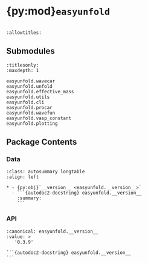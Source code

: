 # {py:mod}`easyunfold`

```{py:module} easyunfold
```

```{autodoc2-docstring} easyunfold
:allowtitles:
```

## Submodules

```{toctree}
:titlesonly:
:maxdepth: 1

easyunfold.wavecar
easyunfold.unfold
easyunfold.effective_mass
easyunfold.utils
easyunfold.cli
easyunfold.procar
easyunfold.wavefun
easyunfold.vasp_constant
easyunfold.plotting
```

## Package Contents

### Data

````{list-table}
:class: autosummary longtable
:align: left

* - {py:obj}`__version__ <easyunfold.__version__>`
  - ```{autodoc2-docstring} easyunfold.__version__
    :summary:
    ```
````

### API

````{py:data} __version__
:canonical: easyunfold.__version__
:value: >
   '0.3.9'

```{autodoc2-docstring} easyunfold.__version__
```

````
